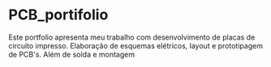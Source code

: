# PCB_portifolio
Este portfolio apresenta meu trabalho com desenvolvimento de placas de circuito impresso. Elaboração de esquemas elétricos, layout e prototipagem de PCB's. Além de solda e montagem  
